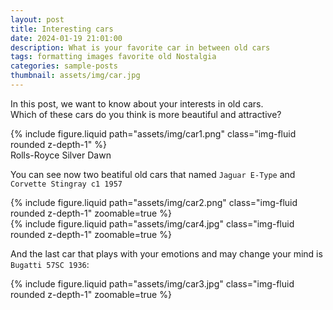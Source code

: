 ```yaml
---
layout: post
title: Interesting cars
date: 2024-01-19 21:01:00
description: What is your favorite car in between old cars
tags: formatting images favorite old Nostalgia
categories: sample-posts
thumbnail: assets/img/car.jpg
---
```


In this post, we want to know about your interests in old cars.<br />
Which of these cars do you think is more beautiful and attractive?

<div class="row mt-3">
    <div class="col-sm mt-3 mt-md-0">
        {% include figure.liquid path="assets/img/car1.png" class="img-fluid rounded z-depth-1" %}
    </div>
</div>
<div class="caption">
    Rolls-Royce Silver Dawn
</div>

You can see now two beatiful old cars that named `Jaguar E-Type` and `Corvette Stingray c1 1957`

<div class="row mt-3">
    <div class="col-sm mt-3 mt-md-0">
        {% include figure.liquid path="assets/img/car2.png" class="img-fluid rounded z-depth-1" zoomable=true %}
    </div>
    <div class="col-sm mt-3 mt-md-0">
        {% include figure.liquid path="assets/img/car4.jpg" class="img-fluid rounded z-depth-1" zoomable=true %}
    </div>
</div>

And the last car that plays with your emotions and may change your mind is `Bugatti 57SC 1936`:

<div class="row mt-3">
    <div class="col-sm mt-3 mt-md-0">
        {% include figure.liquid path="assets/img/car3.jpg" class="img-fluid rounded z-depth-1" zoomable=true %}
    </div>
</div>
